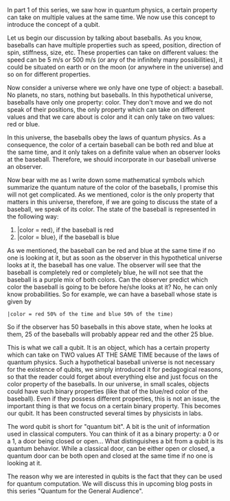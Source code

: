 In part 1 of this series, we saw how in quantum physics, a certain property can take on multiple values at the same time. We now use this concept to introduce the concept of a qubit.

Let us begin our discussion by talking about baseballs. As you know, baseballs can have multiple properties such as speed, position, direction of spin, stiffness, size, etc. These properties can take on different values: the speed can be 5 m/s or 500 m/s (or any of the infinitely many possibilities), it could be situated on earth or on the moon (or anywhere in the universe) and so on for different properties.

Now consider a universe where we only have one type of object: a baseball. No planets, no stars, nothing but baseballs. In this hypothetical universe, baseballs have only one property: color. They don't move and we do not speak of their positions, the only property which can take on different values and that we care about is color and it can only take on two values: red or blue.

In this universe, the baseballs obey the laws of quantum physics. As a consequence, the color of a certain baseball can be both red and blue at the same time, and it only takes on a definite value when an observer looks at the baseball. Therefore, we should incorporate in our baseball universe an observer.

Now bear with me as I write down some mathematical symbols which summarize the quantum nature of the color of the baseballs, I promise this will not get complicated. As we mentioned, color is the only property that matters in this universe, therefore, if we are going to discuss the state of a baseball, we speak of its color. The state of the baseball is represented in the following way:

1. |color = red⟩, if the baseball is red
2. |color = blue⟩, if the baseball is blue

As we mentioned, the baseball can be red and blue at the same time if no one is looking at it, but as soon as the observer in this hypothetical universe looks at it, the baseball has one value. The observer will see that the baseball is completely red or completely blue, he will not see that the baseball is a purple mix of both colors. Can the observer predict which color the baseball is going to be before he/she looks at it? No, he can only know probabilities. So for example, we can have a baseball whose state is given by

    |color = red 50% of the time and blue 50% of the time⟩

So if the observer has 50 baseballs in this above state, when he looks at them, 25 of the baseballs will probably appear red and the other 25 blue.

This is what we call a qubit. It is an object, which has a certain property which can take on TWO values AT THE SAME TIME because of the laws of quantum physics. Such a hypothetical baseball universe is not necessary for the existence of qubits, we simply introduced it for pedagogical reasons, so that the reader could forget about everything else and just focus on the color property of the baseballs. In our universe, in small scales, objects could have such binary properties (like that of the blue/red color of the baseball). Even if they possess different properties, this is not an issue, the important thing is that we focus on a certain binary property. This becomes our qubit. It has been constructed several times by physicists in labs.

The word qubit is short for "quantum bit". A bit is the unit of information used in classical computers. You can think of it as a binary property: a 0 or a 1, a door being closed or open... What distinguishes a bit from a qubit is its quantum behavior. While a classical door, can be either open or closed, a quantum door can be both open and closed at the same time if no one is looking at it.

The reason why we are interested in qubits is the fact that they can be used for quantum computation. We will discuss this in upcoming blog posts in this series "Quantum for the General Audience".